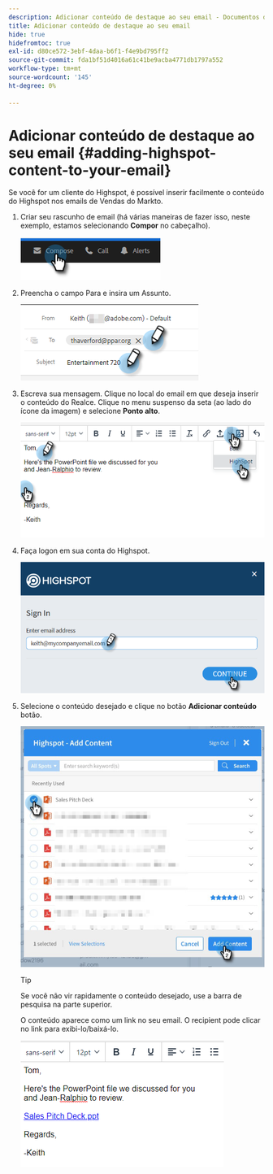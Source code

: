 ```yaml
---
description: Adicionar conteúdo de destaque ao seu email - Documentos do Marketo - Documentação do produto
title: Adicionar conteúdo de destaque ao seu email
hide: true
hidefromtoc: true
exl-id: d80ce572-3ebf-4daa-b6f1-f4e9bd795ff2
source-git-commit: fda1bf51d4016a61c41be9acba4771db1797a552
workflow-type: tm+mt
source-wordcount: '145'
ht-degree: 0%

---
```


# Adicionar conteúdo de destaque ao seu email {#adding-highspot-content-to-your-email}

Se você for um cliente do Highspot, é possível inserir facilmente o conteúdo do Highspot nos emails de Vendas do Markto.

1. Criar seu rascunho de email (há várias maneiras de fazer isso, neste exemplo, estamos selecionando **Compor** no cabeçalho).

   ![](assets/adding-highspot-content-to-your-email-1.png)

1. Preencha o campo Para e insira um Assunto.

   ![](assets/adding-highspot-content-to-your-email-2.png)

1. Escreva sua mensagem. Clique no local do email em que deseja inserir o conteúdo do Realce. Clique no menu suspenso da seta (ao lado do ícone da imagem) e selecione **Ponto alto**.

   ![](assets/adding-highspot-content-to-your-email-3.png)

1. Faça logon em sua conta do Highspot.

   ![](assets/adding-highspot-content-to-your-email-4.png)

1. Selecione o conteúdo desejado e clique no botão **Adicionar conteúdo** botão.

   ![](assets/adding-highspot-content-to-your-email-5.png)

   >[!TIP]
   >
   >Se você não vir rapidamente o conteúdo desejado, use a barra de pesquisa na parte superior.

   O conteúdo aparece como um link no seu email. O recipient pode clicar no link para exibi-lo/baixá-lo.

   ![](assets/adding-highspot-content-to-your-email-6.png)
